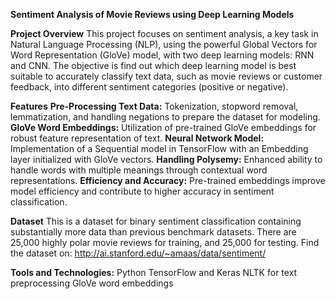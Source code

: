 **Sentiment Analysis of Movie Reviews using Deep Learning Models**

**Project Overview**
This project focuses on sentiment analysis, a key task in Natural Language Processing (NLP), using the powerful Global Vectors for Word Representation (GloVe) model, with two deep learning models: RNN and CNN.
The objective is find out which deep learning model is best suitable to accurately classify text data, such as movie reviews or customer feedback, into different sentiment categories (positive or negative).

**Features**
**Pre-Processing Text Data:** Tokenization, stopword removal, lemmatization, and handling negations to prepare the dataset for modeling.
**GloVe Word Embeddings:** Utilization of pre-trained GloVe embeddings for robust feature representation of text.
**Neural Network Model:** Implementation of a Sequential model in TensorFlow with an Embedding layer initialized with GloVe vectors.
**Handling Polysemy:** Enhanced ability to handle words with multiple meanings through contextual word representations.
**Efficiency and Accuracy:** Pre-trained embeddings improve model efficiency and contribute to higher accuracy in sentiment classification.

**Dataset**
This is a dataset for binary sentiment classification containing substantially more data than previous benchmark datasets. There are 25,000 highly polar movie reviews for training, and 25,000 for testing.
Find the dataset on: http://ai.stanford.edu/~amaas/data/sentiment/

**Tools and Technologies:**
Python
TensorFlow and Keras
NLTK for text preprocessing
GloVe word embeddings
